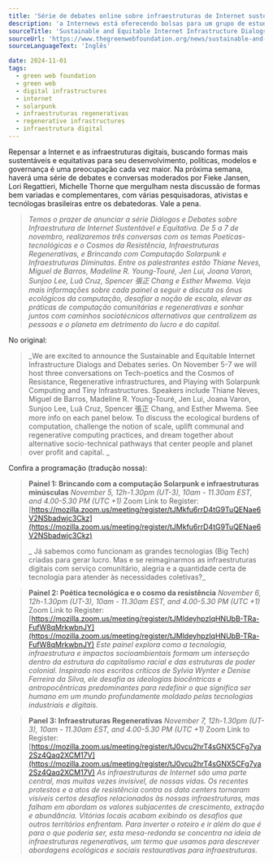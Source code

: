 ```yaml
---
title: 'Série de debates online sobre infraestruturas de Internet sustentáveis e equitativas'
description: 'a Internews está oferecendo bolsas para um grupo de estudo experimental sobre Malware em organizações sociais, coordenado pelo coordenador do Tecnologia Humanista, Celso Bessa, com sessões da primeira semana de Novembro, até meados de Dezembro de 2024. Saiba como se candidatar.'
sourceTitle: 'Sustainable and Equitable Internet Infrastructure Dialogs and Debates series'
sourceUrl: 'https://www.thegreenwebfoundation.org/news/sustainable-and-equitable-internet-infrastructure-panels/'
sourceLanguageText: 'Inglês'

date: 2024-11-01
tags:
  - green web foundation
  - green web
  - digital infrastructures
  - internet
  - solarpunk
  - infraestruturas regenerativas
  - regenerative infrastructures
  - infraestrutura digital
---
```


Repensar a Internet e as infraestruturas digitais, buscando formas mais sustentáveis e equitativas para seu desenvolvimento, políticas, modelos e governança é uma preocupação cada vez maior. Na próxima semana, haverá uma série de debates e conversas moderados por Fieke Jansen, Lori Regattieri, Michelle Thorne que mergulham nesta discussão de formas bem variadas e complementares, com várias pesquisadoras, ativistas e tecnólogas brasileiras entre os debatedoras. Vale a pena.

>_Temos o prazer de anunciar a série Diálogos e Debates sobre Infraestrutura de Internet Sustentável e Equitativa. De 5 a 7 de novembro, realizaremos três conversas com os temas Poetícas-tecnológicas e o Cosmos da Resistência, Infraestruturas Regenerativas, e Brincando com Computação Solarpunk e Infraestruturas Diminutas. Entre os palestrantes estão Thiane Neves, Miguel de Barros, Madeline R. Young-Touré, Jen Lui, Joana Varon, Sunjoo Lee, Luã Cruz, Spencer 張正 Chang e Esther Mwema. Veja mais informações sobre cada painel a seguir e discuta os ônus ecológicos da computação, desafiar a noção de escala, elevar as práticas de computação comunitárias e regenerativas e sonhar juntos com caminhos sociotécnicos alternativos que centralizem as pessoas e o planeta em detrimento do lucro e do capital._

No original:

> _We are excited to announce the Sustainable and Equitable Internet Infrastructure Dialogs and Debates series. On November 5-7 we will host three conversations on Tech-poetics and the Cosmos of Resistance, Regenerative infrastructures, and Playing with Solarpunk Computing and Tiny Infrastructures. Speakers include Thiane Neves, Miguel de Barros, Madeline R. Young-Touré, Jen Lui, Joana Varon, Sunjoo Lee, Luã Cruz, Spencer 張正 Chang, and Esther Mwema. See more info on each panel below. To discuss the ecological burdens of computation, challenge the notion of scale, uplift communal and regenerative computing practices, and dream together about alternative socio-technical pathways that center people and planet over profit and capital. _

 Confira a programação (tradução nossa):

> **Painel 1: Brincando com a computação Solarpunk e infraestruturas minúsculas**
> _November 5, 12h-1.30pm (UT-3), 10am - 11.30am EST, and 4.00-5.30 PM (UTC +1)_
> Zoom Link to Register:
> [https://mozilla.zoom.us/meeting/register/tJMkfu6rrD4tG9TuQENae6V2NSbadwjc3Ckz](https://mozilla.zoom.us/meeting/register/tJMkfu6rrD4tG9TuQENae6V2NSbadwjc3Ckz)
>
> _ Já sabemos como funcionam as grandes tecnologias (Big Tech) criadas para gerar lucro. Mas e se reimaginarmos as infraestruturas digitais com serviço comunitário, alegria e a quantidade certa de tecnologia para atender às necessidades coletivas?_

> **Painel 2: Poética tecnológica e o cosmo da resistência**
> _November 6, 12h-1.30pm (UT-3), 10am - 11.30am EST, and 4.00-5.30 PM (UTC +1)_
> Zoom Link to Register:
> [https://mozilla.zoom.us/meeting/register/tJMldeyhpzIqHNUbB-TRa-FufW8qMrkwbnJY](https://mozilla.zoom.us/meeting/register/tJMldeyhpzIqHNUbB-TRa-FufW8qMrkwbnJY)
> _Este painel explora como a tecnologia, infraestrutura e impactos socioambientais formam um interseção dentro da estrutura do capitalismo racial e das estruturas de poder colonial. Inspirado nos escritos críticos de Sylvia Wynter e Denise Ferreira da Silva, ele desafia as ideologias biocêntricas e antropocêntricas predominantes para redefinir o que significa ser humano em um mundo profundamente moldado pelas tecnologias industriais e digitais._

> **Panel 3: Infraestruturas Regenerativas**
> _November 7, 12h-1.30pm (UT-3), 10am - 11.30am EST, and 4.00-5.30 PM (UTC +1)_
> Zoom Link to Register:
> [https://mozilla.zoom.us/meeting/register/tJ0vcu2hrT4sGNX5CFg7ya2Sz4Qaq2XCM17V](https://mozilla.zoom.us/meeting/register/tJ0vcu2hrT4sGNX5CFg7ya2Sz4Qaq2XCM17V)
>_As infraestruturas de Internet são uma parte central, mas muitas vezes invisível, de nossas vidas. Os recentes protestos e a atos de resistência contra os data centers tornaram visíveis certos desafios relacionados às nossas infraestruturas, mas falham em abordam os valores subjacentes de crescimento, extração e abundância.  Vitórias locais acabam exibindo os desafios que outros territórios enfrentam. Para inverter o roteiro e ir além do que é para o que poderia ser, esta mesa-redonda se concentra na ideia de infraestruturas regenerativas, um termo que usamos para descrever abordagens ecológicas e sociais restaurativas para infraestruturas._
